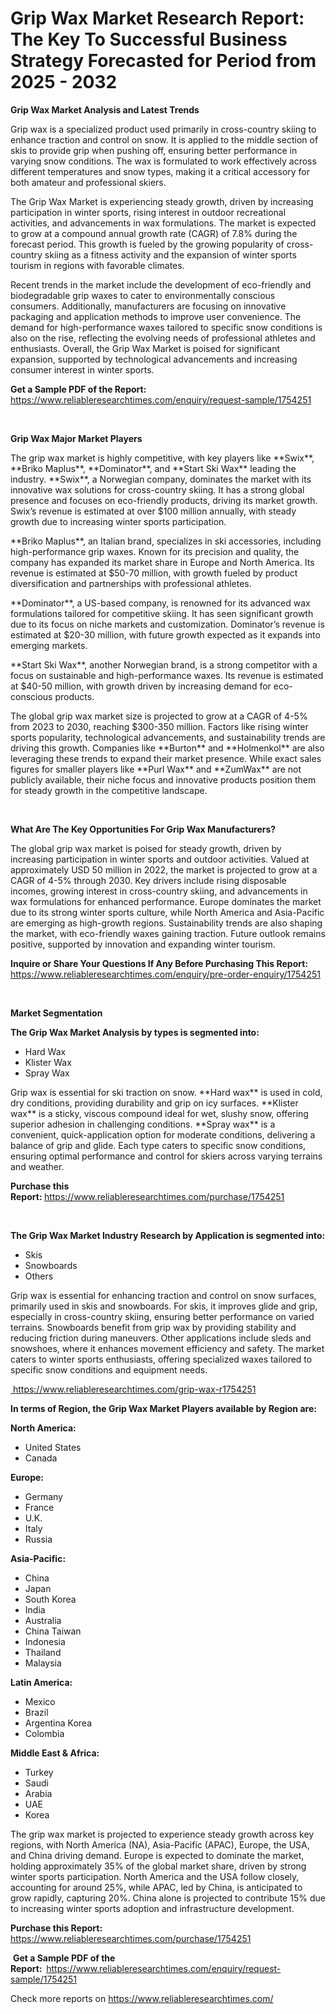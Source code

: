 <p><h1>Grip Wax Market Research Report: The Key To Successful Business Strategy Forecasted for Period from 2025 - 2032</h1></p><p><strong>Grip Wax Market Analysis and Latest Trends</strong></p>
<p><p>Grip wax is a specialized product used primarily in cross-country skiing to enhance traction and control on snow. It is applied to the middle section of skis to provide grip when pushing off, ensuring better performance in varying snow conditions. The wax is formulated to work effectively across different temperatures and snow types, making it a critical accessory for both amateur and professional skiers.</p><p>The Grip Wax Market is experiencing steady growth, driven by increasing participation in winter sports, rising interest in outdoor recreational activities, and advancements in wax formulations. The market is expected to grow at a compound annual growth rate (CAGR) of 7.8% during the forecast period. This growth is fueled by the growing popularity of cross-country skiing as a fitness activity and the expansion of winter sports tourism in regions with favorable climates.</p><p>Recent trends in the market include the development of eco-friendly and biodegradable grip waxes to cater to environmentally conscious consumers. Additionally, manufacturers are focusing on innovative packaging and application methods to improve user convenience. The demand for high-performance waxes tailored to specific snow conditions is also on the rise, reflecting the evolving needs of professional athletes and enthusiasts. Overall, the Grip Wax Market is poised for significant expansion, supported by technological advancements and increasing consumer interest in winter sports.</p></p>
<p><strong>Get a Sample PDF of the Report:&nbsp;</strong> <a href="https://www.reliableresearchtimes.com/enquiry/request-sample/1754251?utm_campaign=2248&utm_medium=2&utm_source=Github&utm_content=ia&utm_term=26012025&utm_id=grip-wax">https://www.reliableresearchtimes.com/enquiry/request-sample/1754251</a></p>
<p>&nbsp;</p>
<p><strong>Grip Wax Major Market Players</strong></p>
<p><p>The grip wax market is highly competitive, with key players like **Swix**, **Briko Maplus**, **Dominator**, and **Start Ski Wax** leading the industry. **Swix**, a Norwegian company, dominates the market with its innovative wax solutions for cross-country skiing. It has a strong global presence and focuses on eco-friendly products, driving its market growth. Swix’s revenue is estimated at over $100 million annually, with steady growth due to increasing winter sports participation.</p><p>**Briko Maplus**, an Italian brand, specializes in ski accessories, including high-performance grip waxes. Known for its precision and quality, the company has expanded its market share in Europe and North America. Its revenue is estimated at $50-70 million, with growth fueled by product diversification and partnerships with professional athletes.</p><p>**Dominator**, a US-based company, is renowned for its advanced wax formulations tailored for competitive skiing. It has seen significant growth due to its focus on niche markets and customization. Dominator’s revenue is estimated at $20-30 million, with future growth expected as it expands into emerging markets.</p><p>**Start Ski Wax**, another Norwegian brand, is a strong competitor with a focus on sustainable and high-performance waxes. Its revenue is estimated at $40-50 million, with growth driven by increasing demand for eco-conscious products.</p><p>The global grip wax market size is projected to grow at a CAGR of 4-5% from 2023 to 2030, reaching $300-350 million. Factors like rising winter sports popularity, technological advancements, and sustainability trends are driving this growth. Companies like **Burton** and **Holmenkol** are also leveraging these trends to expand their market presence. While exact sales figures for smaller players like **Purl Wax** and **ZumWax** are not publicly available, their niche focus and innovative products position them for steady growth in the competitive landscape.</p></p>
<p>&nbsp;</p>
<p><strong>What Are The Key Opportunities For Grip Wax Manufacturers?</strong></p>
<p><p>The global grip wax market is poised for steady growth, driven by increasing participation in winter sports and outdoor activities. Valued at approximately USD 50 million in 2022, the market is projected to grow at a CAGR of 4-5% through 2030. Key drivers include rising disposable incomes, growing interest in cross-country skiing, and advancements in wax formulations for enhanced performance. Europe dominates the market due to its strong winter sports culture, while North America and Asia-Pacific are emerging as high-growth regions. Sustainability trends are also shaping the market, with eco-friendly waxes gaining traction. Future outlook remains positive, supported by innovation and expanding winter tourism.</p></p>
<p><strong>Inquire or Share Your Questions If Any Before Purchasing This Report:</strong> <a href="https://www.reliableresearchtimes.com/enquiry/pre-order-enquiry/1754251?utm_campaign=2248&utm_medium=2&utm_source=Github&utm_content=ia&utm_term=26012025&utm_id=grip-wax">https://www.reliableresearchtimes.com/enquiry/pre-order-enquiry/1754251</a></p>
<p>&nbsp;</p>
<p><strong>Market Segmentation</strong></p>
<p><strong>The Grip Wax Market Analysis by types is segmented into:</strong></p>
<p><ul><li>Hard Wax</li><li>Klister Wax</li><li>Spray Wax</li></ul></p>
<p><p>Grip wax is essential for ski traction on snow. **Hard wax** is used in cold, dry conditions, providing durability and grip on icy surfaces. **Klister wax** is a sticky, viscous compound ideal for wet, slushy snow, offering superior adhesion in challenging conditions. **Spray wax** is a convenient, quick-application option for moderate conditions, delivering a balance of grip and glide. Each type caters to specific snow conditions, ensuring optimal performance and control for skiers across varying terrains and weather.</p></p>
<p><strong>Purchase this Report:&nbsp;</strong><a href="https://www.reliableresearchtimes.com/purchase/1754251?utm_campaign=2248&utm_medium=2&utm_source=Github&utm_content=ia&utm_term=26012025&utm_id=grip-wax">https://www.reliableresearchtimes.com/purchase/1754251</a></p>
<p>&nbsp;</p>
<p><strong>The Grip Wax Market Industry Research by Application is segmented into:</strong></p>
<p><ul><li>Skis</li><li>Snowboards</li><li>Others</li></ul></p>
<p><p>Grip wax is essential for enhancing traction and control on snow surfaces, primarily used in skis and snowboards. For skis, it improves glide and grip, especially in cross-country skiing, ensuring better performance on varied terrains. Snowboards benefit from grip wax by providing stability and reducing friction during maneuvers. Other applications include sleds and snowshoes, where it enhances movement efficiency and safety. The market caters to winter sports enthusiasts, offering specialized waxes tailored to specific snow conditions and equipment needs.</p></p>
<p><a href="https://www.reliableresearchtimes.com/grip-wax-r1754251?utm_campaign=2248&utm_medium=2&utm_source=Github&utm_content=ia&utm_term=26012025&utm_id=grip-wax">&nbsp;https://www.reliableresearchtimes.com/grip-wax-r1754251</a></p>
<p><strong>In terms of Region, the Grip Wax Market Players available by Region are:</strong></p>
<p>
    <p> <strong> North America: </strong>
        <ul>
            <li>United States</li>
            <li>Canada</li>
        </ul>
        </p> 
    <p> <strong> Europe: </strong>
        <ul>
            <li>Germany</li>
            <li>France</li>
            <li>U.K.</li>
            <li>Italy</li>
            <li>Russia</li>
        </ul>
        </p> 
    <p> <strong> Asia-Pacific: </strong>
        <ul>
            <li>China</li>
            <li>Japan</li>
            <li>South Korea</li>
            <li>India</li>
            <li>Australia</li>
            <li>China Taiwan</li>
            <li>Indonesia</li>
            <li>Thailand</li>
            <li>Malaysia</li>
        </ul>
        </p> 
    <p> <strong> Latin America: </strong>
        <ul>
            <li>Mexico</li>
            <li>Brazil</li>
            <li>Argentina Korea</li>
            <li>Colombia</li>
        </ul>
        </p> 
    <p> <strong> Middle East & Africa: </strong>
        <ul>
            <li>Turkey</li>
            <li>Saudi</li>
            <li>Arabia</li>
            <li>UAE</li>
            <li>Korea</li>
        </ul>
    </p>
    </p>
<p><p>The grip wax market is projected to experience steady growth across key regions, with North America (NA), Asia-Pacific (APAC), Europe, the USA, and China driving demand. Europe is expected to dominate the market, holding approximately 35% of the global market share, driven by strong winter sports participation. North America and the USA follow closely, accounting for around 25%, while APAC, led by China, is anticipated to grow rapidly, capturing 20%. China alone is projected to contribute 15% due to increasing winter sports adoption and infrastructure development.</p></p>
<p><strong>Purchase this Report: </strong><a href="https://www.reliableresearchtimes.com/purchase/1754251?utm_campaign=2248&utm_medium=2&utm_source=Github&utm_content=ia&utm_term=26012025&utm_id=grip-wax">https://www.reliableresearchtimes.com/purchase/1754251</a></p>
<p>&nbsp;<strong>Get a Sample PDF of the Report:&nbsp;&nbsp;</strong><a href="https://www.reliableresearchtimes.com/enquiry/request-sample/1754251?utm_campaign=2248&utm_medium=2&utm_source=Github&utm_content=ia&utm_term=26012025&utm_id=grip-wax">https://www.reliableresearchtimes.com/enquiry/request-sample/1754251</a></p>
<p><strong></strong></p>
<p>Check more reports on <a href="https://www.reliableresearchtimes.com/?utm_campaign=2248&utm_medium=2&utm_source=Github&utm_content=ia&utm_term=26012025&utm_id=grip-wax">https://www.reliableresearchtimes.com/</a></p>